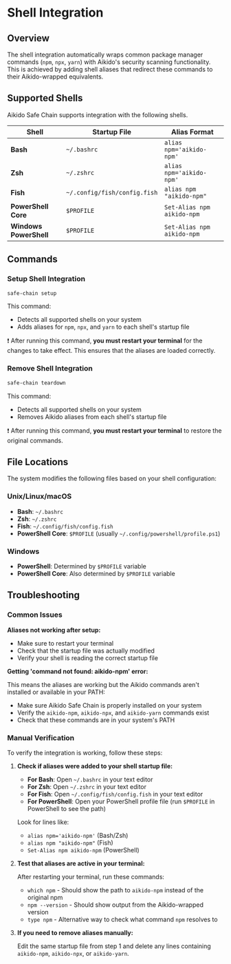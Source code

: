 # Shell Integration

## Overview

The shell integration automatically wraps common package manager commands (`npm`, `npx`, `yarn`) with Aikido's security scanning functionality. This is achieved by adding shell aliases that redirect these commands to their Aikido-wrapped equivalents.

## Supported Shells

Aikido Safe Chain supports integration with the following shells.

| Shell                  | Startup File                 | Alias Format               |
| ---------------------- | ---------------------------- | -------------------------- |
| **Bash**               | `~/.bashrc`                  | `alias npm='aikido-npm'`   |
| **Zsh**                | `~/.zshrc`                   | `alias npm='aikido-npm'`   |
| **Fish**               | `~/.config/fish/config.fish` | `alias npm "aikido-npm"`   |
| **PowerShell Core**    | `$PROFILE`                   | `Set-Alias npm aikido-npm` |
| **Windows PowerShell** | `$PROFILE`                   | `Set-Alias npm aikido-npm` |

## Commands

### Setup Shell Integration

```bash
safe-chain setup
```

This command:

- Detects all supported shells on your system
- Adds aliases for `npm`, `npx`, and `yarn` to each shell's startup file

❗ After running this command, **you must restart your terminal** for the changes to take effect. This ensures that the aliases are loaded correctly.

### Remove Shell Integration

```bash
safe-chain teardown
```

This command:

- Detects all supported shells on your system
- Removes Aikido aliases from each shell's startup file

❗ After running this command, **you must restart your terminal** to restore the original commands.

## File Locations

The system modifies the following files based on your shell configuration:

### Unix/Linux/macOS

- **Bash**: `~/.bashrc`
- **Zsh**: `~/.zshrc`
- **Fish**: `~/.config/fish/config.fish`
- **PowerShell Core**: `$PROFILE` (usually `~/.config/powershell/profile.ps1`)

### Windows

- **PowerShell**: Determined by `$PROFILE` variable
- **PowerShell Core**: Also determined by `$PROFILE` variable

## Troubleshooting

### Common Issues

**Aliases not working after setup:**

- Make sure to restart your terminal
- Check that the startup file was actually modified
- Verify your shell is reading the correct startup file

**Getting 'command not found: aikido-npm' error:**

This means the aliases are working but the Aikido commands aren't installed or available in your PATH:

- Make sure Aikido Safe Chain is properly installed on your system
- Verify the `aikido-npm`, `aikido-npx`, and `aikido-yarn` commands exist
- Check that these commands are in your system's PATH

### Manual Verification

To verify the integration is working, follow these steps:

1. **Check if aliases were added to your shell startup file:**

   - **For Bash**: Open `~/.bashrc` in your text editor
   - **For Zsh**: Open `~/.zshrc` in your text editor
   - **For Fish**: Open `~/.config/fish/config.fish` in your text editor
   - **For PowerShell**: Open your PowerShell profile file (run `$PROFILE` in PowerShell to see the path)

   Look for lines like:

   - `alias npm='aikido-npm'` (Bash/Zsh)
   - `alias npm "aikido-npm"` (Fish)
   - `Set-Alias npm aikido-npm` (PowerShell)

2. **Test that aliases are active in your terminal:**

   After restarting your terminal, run these commands:

   - `which npm` - Should show the path to `aikido-npm` instead of the original npm
   - `npm --version` - Should show output from the Aikido-wrapped version
   - `type npm` - Alternative way to check what command `npm` resolves to

3. **If you need to remove aliases manually:**

   Edit the same startup file from step 1 and delete any lines containing `aikido-npm`, `aikido-npx`, or `aikido-yarn`.
